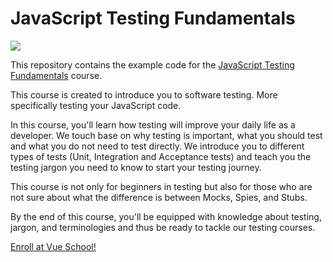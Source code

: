 # JavaScript Testing Fundamentals

[![](https://vueschool.s3.amazonaws.com/b53a499ce4a5797e377891bd4165cfd5/javascript-testing-fundamentals.png)](https://vueschool.io/courses/javascript-testing-fundamentals)

This repository contains the example code for the [JavaScript Testing Fundamentals](https://vueschool.io/courses/javascript-testing-fundamentals) course.


This course is created to introduce you to software testing. More specifically testing your JavaScript code.

In this course, you'll learn how testing will improve your daily life as a developer. We touch base on why testing is important, what you should test and what you do not need to test directly. We introduce you to different types of tests (Unit, Integration and Acceptance tests) and teach you the testing jargon you need to know to start your testing journey.

This course is not only for beginners in testing but also for those who are not sure about what the difference is between Mocks, Spies, and Stubs.

By the end of this course, you'll be equipped with knowledge about testing, jargon, and terminologies and thus be ready to tackle our testing courses.


[Enroll at Vue School!](https://vueschool.io/courses/javascript-testing-fundamentals)